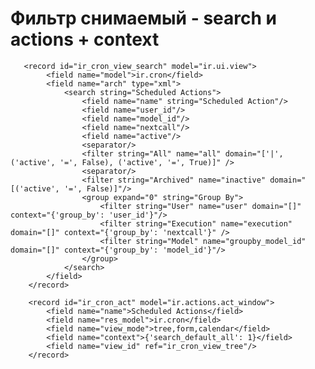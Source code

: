 Фильтр снимаемый - search  и actions + context
==================================

       <record id="ir_cron_view_search" model="ir.ui.view">
            <field name="model">ir.cron</field>
            <field name="arch" type="xml">
                <search string="Scheduled Actions">
                    <field name="name" string="Scheduled Action"/>
                    <field name="user_id"/>
                    <field name="model_id"/>
                    <field name="nextcall"/>
                    <field name="active"/>
                    <separator/>
                    <filter string="All" name="all" domain="['|', ('active', '=', False), ('active', '=', True)]" />
                    <separator/>
                    <filter string="Archived" name="inactive" domain="[('active', '=', False)]"/>
                    <group expand="0" string="Group By">
                        <filter string="User" name="user" domain="[]" context="{'group_by': 'user_id'}"/>
                        <filter string="Execution" name="execution" domain="[]" context="{'group_by': 'nextcall'}" />
                        <filter string="Model" name="groupby_model_id" domain="[]" context="{'group_by': 'model_id'}"/>
                    </group>
                </search>
            </field>
        </record>

        <record id="ir_cron_act" model="ir.actions.act_window">
            <field name="name">Scheduled Actions</field>
            <field name="res_model">ir.cron</field>
            <field name="view_mode">tree,form,calendar</field>
            <field name="context">{'search_default_all': 1}</field>
            <field name="view_id" ref="ir_cron_view_tree"/>
        </record>
